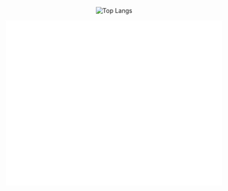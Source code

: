 <p align="center">
  <img 
    src="https://github-readme-stats.vercel.app/api/top-langs/?username=noxYJZeng&layout=compact&langs_count=12&theme=dark&card_width=500" 
    alt="Top Langs" 
  />
</p>

<p align="center">
  <img src="./metrics.svg" alt="GitHub Metrics" />
</p>

